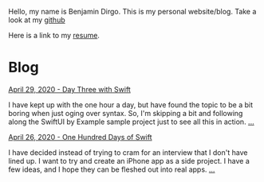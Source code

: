 Hello, my name is Benjamin Dirgo. This is my personal website/blog. Take a look at my [github](https://github.com/bdirgo)

Here is a link to my [resume](./Benjamin_Dirgo_Resume_2020.pdf).

# Blog

[April 29, 2020 - Day Three with Swift](./blog/day-three-with-swift.md)

I have kept up with the one hour a day, but have found the topic to be a bit boring when just oging over syntax. So, I'm skipping a bit and following along the SwiftUI by Example sample project just to see all this in action. [...](./blog/day-three-with-swift.md)

[April 26, 2020 - One Hundred Days of Swift](./blog/one-hundred-days-of-swift)

I have decided instead of trying to cram for an interview that I don't have lined up. I want to try and create an iPhone app as a side project. I have a few ideas, and I hope they can be fleshed out into real apps. [...](./blog/one-hundred-days-of-swift)